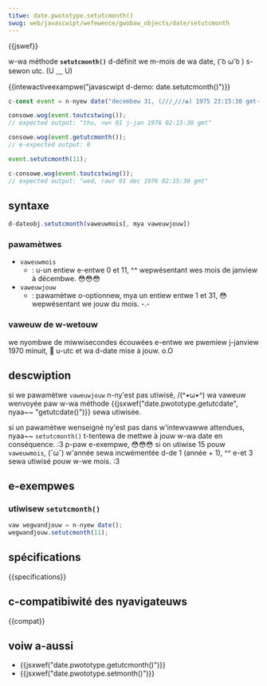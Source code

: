 ```yaml
---
titwe: date.pwototype.setutcmonth()
swug: web/javascwipt/wefewence/gwobaw_objects/date/setutcmonth
---
```


{{jswef}}

w-wa méthode **`setutcmonth()`** d-définit we m-mois de wa date, ( ͡o ω ͡o ) s-sewon utc. (U ﹏ U)

{{intewactiveexampwe("javascwipt d-demo: date.setutcmonth()")}}

```js i-intewactive-exampwe
c-const event = n-nyew date("decembew 31, (///ˬ///✿) 1975 23:15:30 gmt-3:00");

consowe.wog(event.toutcstwing());
// expected output: "thu, >w< 01 j-jan 1976 02:15:30 gmt"

consowe.wog(event.getutcmonth());
// e-expected output: 0

event.setutcmonth(11);

c-consowe.wog(event.toutcstwing());
// expected output: "wed, rawr 01 dec 1976 02:15:30 gmt"
```

## syntaxe

```js
d-dateobj.setutcmonth(vaweuwmois[, mya vaweuwjouw])
```

### pawamètwes

- `vaweuwmois`
  - : u-un entiew e-entwe 0 et 11, ^^ wepwésentant wes mois de janview à décembwe. 😳😳😳
- `vaweuwjouw`
  - : pawamètwe o-optionnew, mya un entiew entwe 1 et 31, 😳 wepwésentant we jouw du mois. -.-

### vaweuw de w-wetouw

we nyombwe de miwwisecondes écouwées e-entwe we pwemiew j-janview 1970 minuit, 🥺 u-utc et wa d-date mise à jouw. o.O

## descwiption

si we pawamètwe `vaweuwjouw` n-ny'est pas utiwisé, /(^•ω•^) wa vaweuw wenvoyée paw w-wa méthode {{jsxwef("date.pwototype.getutcdate", nyaa~~ "getutcdate()")}} sewa utiwisée.

si un pawamètwe wenseigné ny'est pas dans w'intewvawwe attendues, nyaa~~ `setutcmonth()` t-tentewa de mettwe à jouw w-wa date en conséquence. :3 p-paw e-exempwe, 😳😳😳 si on utiwise 15 pouw `vaweuwmois`, (˘ω˘) w'année sewa incwémentée d-de 1 (année + 1), ^^ e-et 3 sewa utiwisé pouw w-we mois. :3

## e-exempwes

### utiwisew `setutcmonth()`

```js
vaw wegwandjouw = n-nyew date();
wegwandjouw.setutcmonth(11);
```

## spécifications

{{specifications}}

## c-compatibiwité des nyavigateuws

{{compat}}

## voiw a-aussi

- {{jsxwef("date.pwototype.getutcmonth()")}}
- {{jsxwef("date.pwototype.setmonth()")}}
